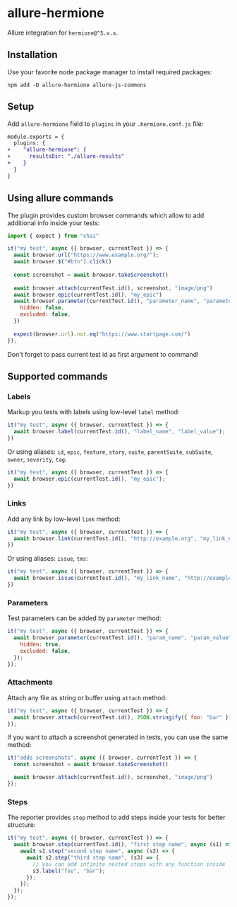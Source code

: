 # allure-hermione

Allure integration for `hermione@^5.x.x`.

## Installation

Use your favorite node package manager to install required packages:

```shell
npm add -D allure-hermione allure-js-commons      
```

## Setup

Add `allure-hermione` field to `plugins` in your `.hermione.conf.js` file:

```diff
module.exports = {
  plugins: {
+    "allure-hermione": {
+      resultsDir: "./allure-results"
+    }
  }
}
```

## Using allure commands

The plugin provides custom browser commands which allow to add additional info
inside your tests:

```javascript
import { expect } from "chai"

it("my test", async ({ browser, currentTest }) => {
  await browser.url("https://www.example.org/");
  await browser.$("#btn").click()
  
  const screenshot = await browser.takeScreenshot()
  
  await browser.attach(currentTest.id(), screenshot, "image/png")
  await browser.epic(currentTest.id(), "my_epic")
  await browser.parameter(currentTest.id(), "parameter_name", "parameter_value", {
    hidden: false,
    excluded: false,
  })
  
  expect(browser.url).not.eq("https://www.startpage.com/")
});
```

Don't forget to pass current test id as first argument to command!

## Supported commands

### Labels

Markup you tests with labels using low-level `label` method:

```js
it("my test", async ({ browser, currentTest }) => {
  await browser.label(currentTest.id(), "label_name", "label_value");
})
```

Or using aliases: `id`, `epic`, `feature`, `story`, `suite`, `parentSuite`, `subSuite`,
`owner`, `severity`, `tag`:

```js
it("my test", async ({ browser, currentTest }) => {
  await browser.epic(currentTest.id(), "my_epic");
})
```

### Links

Add any link by low-level `link` method:

```js
it("my test", async ({ browser, currentTest }) => {
  await browser.link(currentTest.id(), "http://example.org", "my_link_name", "my_link_type");
})
```

Or using aliases: `issue`, `tms`:

```js
it("my test", async ({ browser, currentTest }) => {
  await browser.issue(currentTest.id(), "my_link_name", "http://example.org");
})
```

### Parameters

Test parameters can be added by `parameter` method:

```js
it("my test", async ({ browser, currentTest }) => {
  await browser.parameter(currentTest.id(), "param_name", "param_value", {
    hidden: true,
    excluded: false,
  });
});
```

### Attachments

Attach any file as string or buffer using `attach` method:

```js
it("my test", async ({ browser, currentTest }) => {
  await browser.attach(currentTest.id(), JSON.stringify({ foo: "bar" }), "application/json");
});
```

If you want to attach a screenshot generated in tests, you can use the same method:

```js
it("adds screenshots", async ({ browser, currentTest }) => {
  const screenshot = await browser.takeScreenshot()

  await browser.attach(currentTest.id(), screenshot, "image/png")
});
```

### Steps

The reporter provides `step` method to add steps inside your tests for better structure:

```js
it("my test", async ({ browser, currentTest }) => {
  await browser.step(currentTest.id(), "first step name", async (s1) => {
    await s1.step("second step name", async (s2) => {
      await s2.step("third step name", (s3) => {
        // you can add infinite nested steps with any function inside
        s3.label("foo", "bar");
      });
    });
  });
});
```

